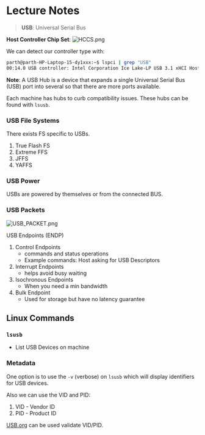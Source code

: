 # Lecture Notes

> **USB**: Universal Serial Bus

**Host Controller Chip Set**:
![HCCS.png](/img/HCCS.png)

We can detect our controller type with:
```bash
parth@parth-HP-Laptop-15-dy1xxx:~$ lspci | grep "USB"
00:14.0 USB controller: Intel Corporation Ice Lake-LP USB 3.1 xHCI Host Controller (rev 30)
```

**Note**: A USB Hub is a device that  expands a single Universal Serial Bus (USB) port into several so that there are more ports available.

Each machine has hubs to curb compatibility issues. These hubs can be found with `lsusb`. 

### USB File Systems
There exists FS specific to USBs.
1. True Flash FS
2. Extreme FFS
3. JFFS
4. YAFFS

### USB Power
USBs are powered by themselves or from the connected BUS. 

### USB Packets
![USB_PACKET.png](/img/USB_PACKET.png)

USB Endpoints (ENDP)
1. Control Endpoints 
	+ commands and status operations
	+ Example commands: Host asking for USB Descriptors 
2. Interrupt Endpoints
	+ helps avoid busy waiting
3. Isochronous Endpoints
	+ When you need a min bandwidth
4. Bulk Endpoint
	+ Used for storage but have no latency guarantee

 ## Linux Commands
 ### `lsusb`
 + List USB Devices on machine
### Metadata
One option is to use the `-v` (verbose) on `lsusb` which will display identifiers for USB devices. 

Also we can use the VID and PID:
1. VID - Vendor ID
2. PID - Product ID

[USB.org](https://USB.org)  can be used validate VID/PID. 

